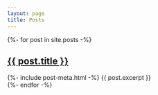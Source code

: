 ```yaml
---
layout: page
title: Posts
---
```


<div class="postlist">
{%- for post in site.posts -%}
    <div class="item">
        <h2><a href="{{ post.url | relative_url }}">{{ post.title }}</a></h2>
        {%- include post-meta.html -%}
        {{ post.excerpt }}
    </div>
{%- endfor -%}
</div>